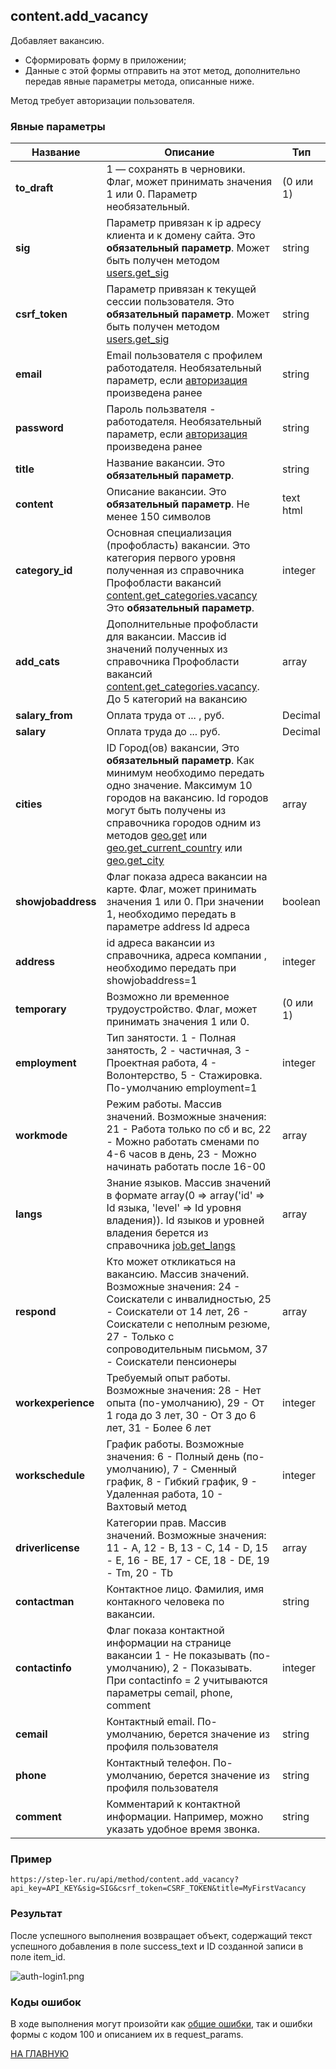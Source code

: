 ## content.add_vacancy

Добавляет вакансию. 

  - Сформировать форму в приложении;
  - Данные с этой формы отправить на этот метод, дополнительно передав явные параметры метода, описанные ниже.

Метод требует авторизации пользователя.

### Явные параметры

| Название | Описание | Тип |
|----|----|----|
| **to_draft** | 1 — сохранять в черновики. Флаг, может принимать значения 1 или 0. Параметр необязательный. | (0 или 1) |
| **sig** | Параметр привязан к ip адресу клиента и к домену сайта. Это **обязательный параметр**. Может быть получен методом [users.get_sig](/users/get_sig.md) | string |
| **csrf_token** | Параметр привязан к текущей сессии пользователя. Это **обязательный параметр**. Может быть получен методом [users.get_sig](/users/get_sig.md) | string |
| **email** | Email пользователя с профилем работодателя. Необязательный параметр, если [авторизация](/auth/login.md) произведена ранее | string |
| **password** | Пароль пользвателя - работодателя. Необязательный параметр, если [авторизация](/auth/login.md) произведена ранее | string |
| **title** | Название вакансии. Это **обязательный параметр**. | string | 
| **content** | Описание вакансии. Это **обязательный параметр**. Не менее 150 символов | text html | 
| **category_id** | Основная специализация (профобласть) вакансии. Это категория первого уровня полученная из справочника Профобласти вакансий [content.get_categories.vacancy](/vacancy/get_categories.md) Это **обязательный параметр**. | integer | 
| **add_cats** | Дополнительные профобласти для вакансии. Массив id значений полученных из справочника Профобласти вакансий [content.get_categories.vacancy](/vacancy/get_categories.md). До 5 категорий на вакансию | array | 
| **salary_from** | Оплата труда от ... , руб. | Decimal | 
| **salary** | Оплата труда до ... руб. | Decimal |
| **cities** | ID Город(ов) вакансии, Это **обязательный параметр**. Как минимум необходимо передать одно значение. Максимум 10 городов на вакансию. Id городов могут быть получены из справочника городов одним из методов [geo.get](/geo/get.md) или [geo.get_current_country](/geo/get_current_country.md) или [geo.get_city](/geo/get_city.md) | array |
| **showjobaddress** | Флаг показа адреса вакансии на карте. Флаг, может принимать значения 1 или 0. При значении 1, необходимо передать в параметре address Id адреса | boolean |
| **address** | id адреса вакансии из справочника, адреса компании , необходимо передать при showjobaddress=1 | integer |
| **temporary** | Возможно ли временное трудоустройство. Флаг, может принимать значения 1 или 0. | (0 или 1) |
| **employment** | Тип занятости. 1 - Полная занятость, 2 - частичная, 3 - Проектная работа, 4 - Волонтерство, 5 - Стажировка. По-умолчанию  employment=1 |  integer |
| **workmode** | Режим работы. Массив значений. Возможные значения: 21 - Работа только по сб и вс, 22 - Можно работать сменами по 4-6 часов в день, 23 - Можно начинать работать после 16-00  | array |
| **langs** | Знание языков. Массив значений в формате array(0 => array('id' => Id языка, 'level' => Id уровня владения)). Id языков и уровней владения берется из справочника [job.get_langs](/job/get_langs.md) | array |
| **respond** | Кто может откликаться на вакансию. Массив значений. Возможные значения: 24 - Соискатели с инвалидностью, 25 - Соискатели от 14 лет, 26 - Соискатели с неполным резюме, 27 - Только с сопроводительным письмом, 37 - Соискатели пенсионеры | array |
| **workexperience** | Требуемый опыт работы. Возможные значения: 28 - Нет опыта (по-умолчанию), 29 - От 1 года до 3 лет, 30 - От 3 до 6 лет, 31 - Более 6 лет | integer |
| **workschedule** | График работы. Возможные значения: 6 - Полный день (по-умолчанию), 7 - Сменный график, 8 - Гибкий график, 9 - Удаленная работа, 10 - Вахтовый метод | integer |
| **driverlicense** | Категории прав. Массив значений. Возможные значения: 11 - A, 12 - B, 13 - C, 14 - D, 15 - E, 16 - BE, 17 - CE, 18 - DE, 19 - Tm, 20 - Tb | array |
| **contactman** | Контактное лицо. Фамилия, имя контакного человека по вакансии. | string |
| **contactinfo** | Флаг показа контактной информации на странице вакансии 1 - Не показывать (по-умолчанию), 2 - Показывать. При contactinfo = 2 учитываются параметры cemail, phone, comment | integer |
| **cemail** | Контактный email. По-умолчанию, берется значение из профиля пользователя | string |
| **phone** | Контактный телефон. По-умолчанию, берется значение из профиля пользователя | string |
| **comment** | Комментарий к контактной информации. Например, можно указать удобное время звонка. | string |

### Пример

```
https://step-ler.ru/api/method/content.add_vacancy?api_key=API_KEY&sig=SIG&csrf_token=CSRF_TOKEN&title=MyFirstVacancy
```

### Результат

После успешного выполнения возвращает объект, содержащий текст успешного добавления в поле success_text и ID созданной записи в поле item_id.

![](https://step-ler.ru/upload/api/auth-login1.png "auth-login1.png")

### Коды ошибок

В ходе выполнения могут произойти как [общие ошибки](/docs/errors.md), так и ошибки формы с кодом 100 и описанием их в request_params.

[НА ГЛАВНУЮ](/README.md)